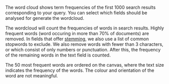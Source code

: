 The word cloud shows term frequencies of the first 1000 search results corresponding to your query. You can select which fields should be analysed for generate the wordcloud.

The wordcloud will count the frequencies of words in search results. Highly frequent words (word occuring in more than 70% of documents) are removed. In fields that offer [stemming](/manual/glossary#stemming), we also use a list of common stopwords to exclude. We also remove words with fewer than 3 characters, or which consist of only numbers or punctuation. After this, the frequency of the remaining words in the text field is counted.

The 50 most frequent words are ordered on the canvas, where the text size indicates the frequency of the words. The colour and orientation of the word are not meaningful.

